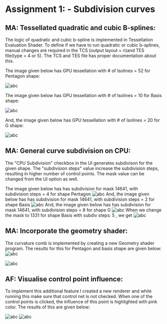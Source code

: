 # Assignment 1: - Subdivision curves

##  MA: Tessellated quadratic and cubic B-splines: 
The logic of quadratic and cubic b-spline is implemented in Tessellation Evaluation Shader. To define if we have to run quadratic or cubic b-splines, manual changes are required in the TCS (output layout = n)and TES file(type = 4 or 5). The TCS and TES file has proper documentation about this.


The image given below has GPU tessellation with # of Isolines = 52 for Pentagon shape:

![abc](https://github.com/Rohit8y/subDivisionSplines/tree/main/images/TS_Pent.png?raw=true)


The image given below has GPU tessellation with # of Isolines = 10 for Basis shape:

![abc](https://github.com/Rohit8y/subDivisionSplines/tree/main/images/TS_basis.png?raw=true)


And, the image given below has GPU tessellation with # of Isolines = 20 for G shape:

![abc](https://github.com/Rohit8y/subDivisionSplines/tree/main/images/TS_G.png?raw=true)

## MA: General curve subdivision on CPU:
The "CPU Subdivision" checkbox in the UI generates subdivison for the given shape. The "subdivision steps" value increase the subdivision steps, resulting in higher number of control points. The mask value can be changed from the UI option as well.

The image given below has has subdivision for mask 14641, with subdivision steps = 4 for shape Pentagon
![abc](https://github.com/Rohit8y/subDivisionSplines/tree/main/images/subDiv_Pent_default.png?raw=true)
And, the image given below has has subdivision for mask 14641, with subdivision steps = 2  for shape Basis
![abc](https://github.com/Rohit8y/subDivisionSplines/tree/main/images/subDiv_Basis_defauult.png?raw=true)
And, the image given below has has subdivision for mask 14641, with subdivision steps = 8  for shape G
![abc](https://github.com/Rohit8y/subDivisionSplines/tree/main/images/subDic_G_default.png?raw=true)
When we change the mask to 1331 for shape Basis with subdiv steps: 5 , we get 
![abc](https://github.com/Rohit8y/subDivisionSplines/tree/main/images/subDiv_basis_1331.png?raw=true)

## MA: Incorporate the geometry shader:
The curvature comb is implemented by creating a new Geometry shader program. The results for this for Pentagon and basis shape are given below:
![abc](https://github.com/Rohit8y/subDivisionSplines/tree/main/images/gS_pent_Comb.png?raw=true)

![abc](https://github.com/Rohit8y/subDivisionSplines/tree/main/images/gS_basis_comb.png?raw=true)


## AF: Visualise control point influence: 
To implement this additional feature I created a new renderer and while running this make sure that control net is not checked. When one of the control points is clicked, the influence of this point is highlighted with pink color. The results of this are given below:

![abc](https://github.com/Rohit8y/subDivisionSplines/tree/main/images/AF_pent.png?raw=true)
![abc](https://github.com/Rohit8y/subDivisionSplines/tree/main/images/AF_G.png?raw=true)






